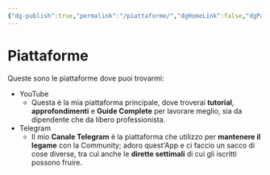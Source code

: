 ```yaml
---
{"dg-publish":true,"permalink":"/piattaforme/","dgHomeLink":false,"dgPassFrontmatter":false}
---
```


# Piattaforme
Queste sono le piattaforme dove puoi trovarmi:
- YouTube
	- Questa è la mia piattaforma principale, dove troverai **tutorial**, **approfondimenti** e **Guide Complete** per lavorare meglio, sia da dipendente che da libero professionista.
- Telegram
	- Il mio **Canale Telegram** è la piattaforma che utilizzo per **mantenere il legame** con la Community; adoro quest'App e ci faccio un sacco di cose diverse, tra cui anche le **dirette settimali** di cui gli iscritti possono fruire.